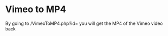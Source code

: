 # Vimeo to MP4

By going to /VimeoToMP4.php?id=<Vimeo id> you will get the MP4 of the Vimeo video back
